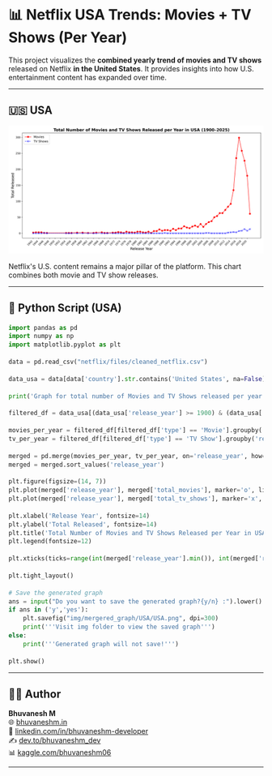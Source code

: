 # 📊 Netflix USA Trends: Movies + TV Shows (Per Year)

This project visualizes the **combined yearly trend of movies and TV shows** released on Netflix **in the United States**. It provides insights into how U.S. entertainment content has expanded over time.

---

## 🇺🇸 USA

![Merged Graph - USA](https://raw.githubusercontent.com/bhuvanesh-m-dev/ds-intern-unified-mentor/refs/heads/main/netflix/img/mergered_graph/USA/USA.png)

Netflix's U.S. content remains a major pillar of the platform. This chart combines both movie and TV show releases.


---

## 🐍 Python Script (USA)

```python
import pandas as pd
import numpy as np
import matplotlib.pyplot as plt

data = pd.read_csv("netflix/files/cleaned_netflix.csv")

data_usa = data[data['country'].str.contains('United States', na=False)]

print('Graph for total number of Movies and TV Shows released per year in Netflix OTT (USA only)')

filtered_df = data_usa[(data_usa['release_year'] >= 1900) & (data_usa['release_year'] <= 2025)]

movies_per_year = filtered_df[filtered_df['type'] == 'Movie'].groupby('release_year').size().reset_index(name='total_movies')
tv_per_year = filtered_df[filtered_df['type'] == 'TV Show'].groupby('release_year').size().reset_index(name='total_tv_shows')

merged = pd.merge(movies_per_year, tv_per_year, on='release_year', how='outer').fillna(0)
merged = merged.sort_values('release_year')

plt.figure(figsize=(14, 7))
plt.plot(merged['release_year'], merged['total_movies'], marker='o', linestyle='-', color='r', label='Movies')
plt.plot(merged['release_year'], merged['total_tv_shows'], marker='x', linestyle='--', color='b', label='TV Shows')

plt.xlabel('Release Year', fontsize=14)
plt.ylabel('Total Released', fontsize=14)
plt.title('Total Number of Movies and TV Shows Released per Year in USA (1900–2025)', fontsize=16, fontweight='bold')
plt.legend(fontsize=12)

plt.xticks(ticks=range(int(merged['release_year'].min()), int(merged['release_year'].max())+1, 2), rotation=45, ha='right')

plt.tight_layout()

# Save the generated graph 
ans = input("Do you want to save the generated graph?{y/n} :").lower()
if ans in ('y','yes'):
    plt.savefig("img/mergered_graph/USA/USA.png", dpi=300)
    print('''Visit img folder to view the saved graph''')
else:
    print('''Generated graph will not save!''')

plt.show()
```

---

## 🙋‍♂️ Author

**Bhuvanesh M**   
🌐 [bhuvaneshm.in](https://bhuvaneshm.in)   
🔗 [linkedin.com/in/bhuvaneshm-developer](https://www.linkedin.com/in/bhuvaneshm-developer)   
✍️ [dev.to/bhuvaneshm\_dev](https://dev.to/bhuvaneshm_dev)  
📊 [kaggle.com/bhuvaneshm06](https://www.kaggle.com/bhuvaneshm06)   

---

